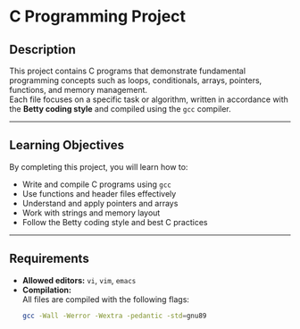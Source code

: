 # C Programming Project

## Description
This project contains C programs that demonstrate fundamental programming concepts such as loops, conditionals, arrays, pointers, functions, and memory management.  
Each file focuses on a specific task or algorithm, written in accordance with the **Betty coding style** and compiled using the `gcc` compiler.

---

## Learning Objectives
By completing this project, you will learn how to:
- Write and compile C programs using `gcc`
- Use functions and header files effectively
- Understand and apply pointers and arrays
- Work with strings and memory layout
- Follow the Betty coding style and best C practices

---

## Requirements
- **Allowed editors:** `vi`, `vim`, `emacs`
- **Compilation:**  
  All files are compiled with the following flags:
  ```bash
  gcc -Wall -Werror -Wextra -pedantic -std=gnu89